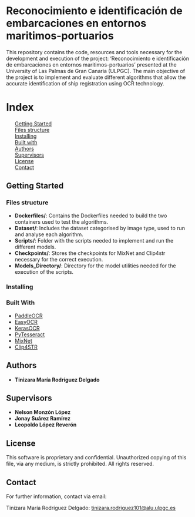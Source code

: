# Reconocimiento e identificación de embarcaciones en entornos maritimos-portuarios

This repository contains the code, resources and tools necessary for the development and execution of the project: ‘Reconocimiento e identificación de embarcaciones en entornos maritimos-portuarios’ presented at the University of Las Palmas de Gran Canaria (ULPGC).
The main objective of the project is to implement and evaluate different algorithms that allow the accurate identification of ship registration using OCR technology.


# Index
<ul style="list-style-type: none;">
  <li style="list-style-type: none;"><strong></strong><a href="#2">Getting Started</a></li>
  <li style="list-style-type: none;"><strong></strong><a href="#3">Files structure</a></li>
  <li style="list-style-type: none;"><strong></strong><a href="#4">Installing</a></li>
  <li style="list-style-type: none;"><strong></strong><a href="#5">Built with</a></li>
  <li style="list-style-type: none;"><strong></strong><a href="#6">Authors</a></li
  <li style="list-style-type: none;"><strong></strong><a href="#7">Supervisors</a></li>
  <li style="list-style-type: none;"><strong></strong><a href="#8">License</a></li>
  <li style="list-style-type: none;"><strong></strong><a href="#9">Contact</a></li>
</ul>


## Getting Started <div id="2" />


### Files structure <div id="3" />

- **Dockerfiles/**: Contains the Dockerfiles needed to build the two containers used to test the algorithms.
- **Dataset/**: Includes the dataset categorised by image type, used to run and analyse each algorithm.
- **Scripts/**: Folder with the scripts needed to implement and run the different models.
- **Checkpoints/**: Stores the checkpoints for MixNet and Clip4str necessary for the correct execution.
- **Models_Directory/**: Directory for the model utilities needed for the execution of the scripts.


### Installing <div id="4" />


### Built With <div id="5" />

* [PaddleOCR](https://github.com/PaddlePaddle/PaddleOCR)
* [EasyOCR](https://github.com/JaidedAI/EasyOCR)
* [KerasOCR](https://github.com/faustomorales/keras-ocr) 
* [PyTesseract](https://github.com/h/pytesseract) 
* [MixNet](https://github.com/D641593/MixNet) 
* [Clip4STR](https://github.com/VamosC/CLIP4STR) 


## Authors <div id="6" />

* **Tinizara María Rodríguez Delgado**


## Supervisors <div id="7" />
* **Nelson Monzón López**
* **Jonay Suárez Ramírez**
* **Leopoldo López Reverón**

## License <div id="8" />
This software is proprietary and confidential. Unauthorized copying of this file, via any medium, is strictly prohibited. All rights reserved.

## Contact <div id="9" />
For further information, contact via email:

Tinizara María Rodríguez Delgado: tinizara.rodriguez101@alu.ulpgc.es
